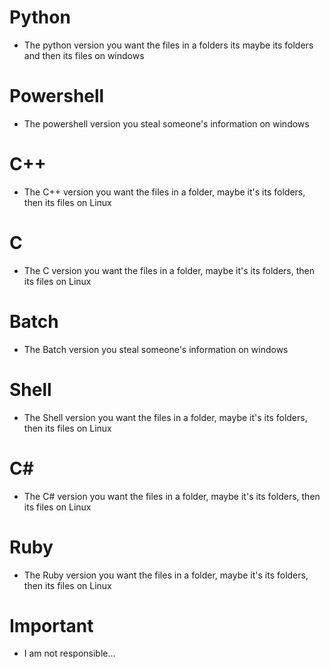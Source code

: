 # Python
- The python version you want the files in a folders its maybe its folders and then its files on windows

# Powershell
- The powershell version you steal someone's information on windows

# C++
- The C++ version you want the files in a folder, maybe it's its folders, then its files on Linux

# C
- The C version you want the files in a folder, maybe it's its folders, then its files on Linux

# Batch
- The Batch version you steal someone's information on windows

# Shell
- The Shell version you want the files in a folder, maybe it's its folders, then its files on Linux

# C#
- The C# version you want the files in a folder, maybe it's its folders, then its files on Linux

# Ruby
- The Ruby version you want the files in a folder, maybe it's its folders, then its files on Linux

# Important
- I am not responsible...
